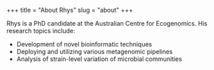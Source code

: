 +++
title = "About Rhys"
slug = "about"
+++

Rhys is a PhD candidate at the Australian Centre for Ecogenomics. His research topics include:
* Development of novel bioinformatic techniques
* Deploying and utilizing various metagenomic pipelines
* Analysis of strain-level variation of microbial communities

